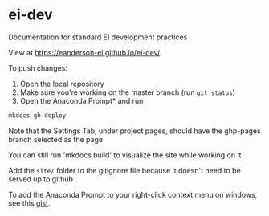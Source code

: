 # ei-dev
Documentation for standard EI development practices

View at https://eanderson-ei.github.io/ei-dev/

To push changes:
1. Open the local repository
2. Make sure you're working on the master branch (run `git status`)
3. Open the Anaconda Prompt* and run
```bash
mkdocs gh-deploy
```
Note that the Settings Tab, under project pages, should have the ghp-pages branch selected as the page

You can still run 'mkdocs build' to visualize the site while working on it

Add the `site/` folder to the gitignore file because it doesn't need to be served up to github

To add the Anaconda Prompt to your right-click context menu on windows, see this [gist](https://gist.github.com/jiewpeng/8ba446acf329b1801bf91db767d179ea).
